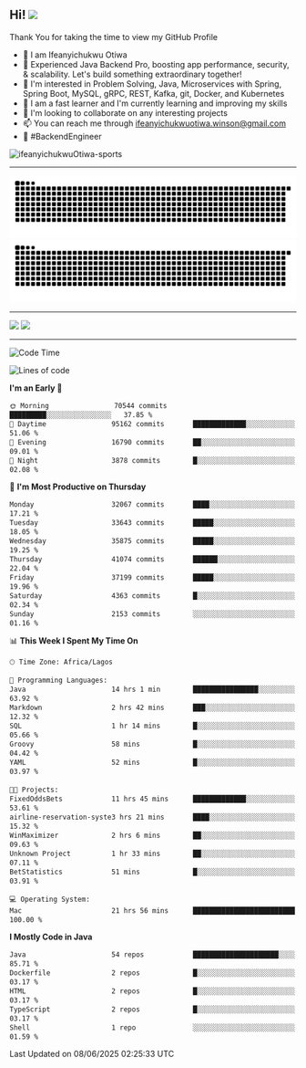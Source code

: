 <!-- BLOG-POST-LIST:START --><!-- BLOG-POST-LIST:END -->

## Hi! <img src="https://media.giphy.com/media/hvRJCLFzcasrR4ia7z/giphy.gif" width="4%"> 

Thank You for taking the time to view my GitHub Profile

- 👋 I am Ifeanyichukwu Otiwa
- 🚀 Experienced Java Backend Pro, boosting app performance, security, & scalability. Let's build something extraordinary together!
- 👀 I'm interested in Problem Solving, Java, Microservices with Spring, Spring Boot, MySQL, gRPC, REST, Kafka, git, Docker, and Kubernetes
- 🌱 I am a fast learner and I'm currently learning and improving my skills
- 💞️ I'm looking to collaborate on any interesting projects
- 📫 You can reach me through ifeanyichukwuotiwa.winson@gmail.com
- 🚀 #BackendEngineer

<p align="left" marginTop="10px"> <img src="https://komarev.com/ghpvc/?username=ifeanyichukwuOtiwa-sports&label=Profile%20views&color=0e75b6&style=for-the-badge" alt="ifeanyichukwuOtiwa-sports" /> </p>

***

<!--🐍📈SNAKEGRAPH / 🌐WEBSITE: https://github.com/Platane/snk -->
![github contribution grid snake animation](https://raw.githubusercontent.com/ifeanyichukwuOtiwa-sports/ifeanyichukwuOtiwa-sports/output/github-contribution-grid-snake-dark.svg#gh-dark-mode-only)![github contribution grid snake animation](https://raw.githubusercontent.com/ifeanyichukwuOtiwa-sports/ifeanyichukwuOtiwa-sports/output/github-contribution-grid-snake.svg#gh-light-mode-only)

***

<p float="left">
  <img float="left" src="https://github-readme-stats.vercel.app/api?username=ifeanyichukwuOtiwa-sports&count_private=true&include_all_commits=true&theme=react&show_icons=true" />
  <img float="right" src="https://github-readme-stats.vercel.app/api/top-langs/?username=ifeanyichukwuOtiwa-sports&layout=compact&show_icons=true&theme=react" /> 
</p>

***



<!--START_SECTION:waka-->
![Code Time](http://img.shields.io/badge/Code%20Time-3%2C783%20hrs%2058%20mins-blue)

![Lines of code](https://img.shields.io/badge/From%20Hello%20World%20I%27ve%20Written-51.7%20million%20lines%20of%20code-blue)

**I'm an Early 🐤** 

```text
🌞 Morning                70544 commits       █████████░░░░░░░░░░░░░░░░   37.85 % 
🌆 Daytime                95162 commits       █████████████░░░░░░░░░░░░   51.06 % 
🌃 Evening                16790 commits       ██░░░░░░░░░░░░░░░░░░░░░░░   09.01 % 
🌙 Night                  3878 commits        █░░░░░░░░░░░░░░░░░░░░░░░░   02.08 % 
```
📅 **I'm Most Productive on Thursday** 

```text
Monday                   32067 commits       ████░░░░░░░░░░░░░░░░░░░░░   17.21 % 
Tuesday                  33643 commits       █████░░░░░░░░░░░░░░░░░░░░   18.05 % 
Wednesday                35875 commits       █████░░░░░░░░░░░░░░░░░░░░   19.25 % 
Thursday                 41074 commits       ██████░░░░░░░░░░░░░░░░░░░   22.04 % 
Friday                   37199 commits       █████░░░░░░░░░░░░░░░░░░░░   19.96 % 
Saturday                 4363 commits        █░░░░░░░░░░░░░░░░░░░░░░░░   02.34 % 
Sunday                   2153 commits        ░░░░░░░░░░░░░░░░░░░░░░░░░   01.16 % 
```


📊 **This Week I Spent My Time On** 

```text
🕑︎ Time Zone: Africa/Lagos

💬 Programming Languages: 
Java                     14 hrs 1 min        ████████████████░░░░░░░░░   63.92 % 
Markdown                 2 hrs 42 mins       ███░░░░░░░░░░░░░░░░░░░░░░   12.32 % 
SQL                      1 hr 14 mins        █░░░░░░░░░░░░░░░░░░░░░░░░   05.66 % 
Groovy                   58 mins             █░░░░░░░░░░░░░░░░░░░░░░░░   04.42 % 
YAML                     52 mins             █░░░░░░░░░░░░░░░░░░░░░░░░   03.97 % 

🐱‍💻 Projects: 
FixedOddsBets            11 hrs 45 mins      █████████████░░░░░░░░░░░░   53.61 % 
airline-reservation-syste3 hrs 21 mins       ████░░░░░░░░░░░░░░░░░░░░░   15.32 % 
WinMaximizer             2 hrs 6 mins        ██░░░░░░░░░░░░░░░░░░░░░░░   09.63 % 
Unknown Project          1 hr 33 mins        ██░░░░░░░░░░░░░░░░░░░░░░░   07.11 % 
BetStatistics            51 mins             █░░░░░░░░░░░░░░░░░░░░░░░░   03.91 % 

💻 Operating System: 
Mac                      21 hrs 56 mins      █████████████████████████   100.00 % 
```

**I Mostly Code in Java** 

```text
Java                     54 repos            █████████████████████░░░░   85.71 % 
Dockerfile               2 repos             █░░░░░░░░░░░░░░░░░░░░░░░░   03.17 % 
HTML                     2 repos             █░░░░░░░░░░░░░░░░░░░░░░░░   03.17 % 
TypeScript               2 repos             █░░░░░░░░░░░░░░░░░░░░░░░░   03.17 % 
Shell                    1 repo              ░░░░░░░░░░░░░░░░░░░░░░░░░   01.59 % 
```




 Last Updated on 08/06/2025 02:25:33 UTC
<!--END_SECTION:waka-->

<!--
<p align="center">
![trophy](https://github-profile-trophy.vercel.app/?username=ifeanyichukwuOtiwa-sports&theme=onedark) (https://github.com/ryo-ma/github-profile-trophy)
</p>
-->

<!---
ifeanyi-otiwa/ifeanyi-otiwa is a ✨ special ✨ repository because its `README.md` (this file) appears on your GitHub profile.
You can click the Preview link to take a look at your changes.
--->
